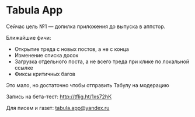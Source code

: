 Tabula App
======
Сейчас цель №1 — допилка приложения до выпуска в аппстор.

Ближайшие фичи:
+ Открытие треда с новых постов, а не с конца
+ Изменение списка досок
+ Загрузка отдельного поста, а не всего треда при клике по локальной ссылке
+ Фиксы критичных багов

Это мало, но достаточно чтобы отправить Табулу на модерацию

Запись на бета-тест: http://tflig.ht/1xs72hK

Для писем и газет: tabula.app@yandex.ru